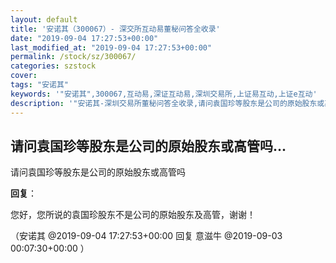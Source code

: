 ```yaml
---
layout: default
title: '安诺其（300067）- 深交所互动易董秘问答全收录'
date: "2019-09-04 17:27:53+00:00"
last_modified_at: "2019-09-04 17:27:53+00:00"
permalink: /stock/sz/300067/
categories: szstock
cover: 
tags: "安诺其"
keywords: '"安诺其",300067,互动易,深证互动易,深圳交易所,上证易互动,上证e互动'
description: '"安诺其-深圳交易所董秘问答全收录,请问袁国珍等股东是公司的原始股东或高管吗"'
---
```


## 请问袁国珍等股东是公司的原始股东或高管吗...

请问袁国珍等股东是公司的原始股东或高管吗

**回复**：

您好，您所说的袁国珍股东不是公司的原始股东及高管，谢谢！ 

（安诺其  @2019-09-04 17:27:53+00:00 回复 意滋牛  @2019-09-03 00:07:30+00:00 ）

